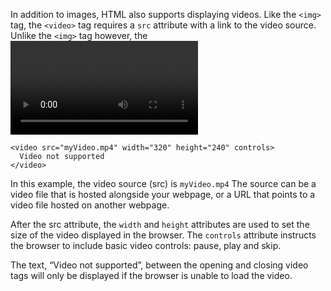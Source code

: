 In addition to images, HTML also supports displaying videos. Like the ```<img>``` tag, the ```<video>``` tag requires a ```src``` attribute with a link to the video source. Unlike the ```<img>``` tag however, the <video> element requires an opening and a closing tag.
```
<video src="myVideo.mp4" width="320" height="240" controls>
  Video not supported
</video>
```

In this example, the video source (src) is ```myVideo.mp4``` The source can be a video file that is hosted alongside your webpage, or a URL that points to a video file hosted on another webpage.

After the src attribute, the ```width``` and ```height``` attributes are used to set the size of the video displayed in the browser. The ```controls``` attribute instructs the browser to include basic video controls: pause, play and skip.

The text, “Video not supported”, between the opening and closing video tags will only be displayed if the browser is unable to load the video.